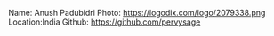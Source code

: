 Name: Anush Padubidri Photo: https://logodix.com/logo/2079338.png
Location:India Github: https://github.com/pervysage
